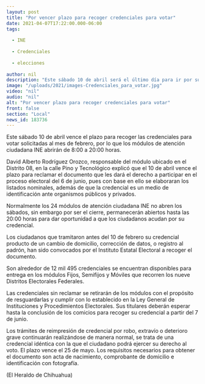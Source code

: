 ```yaml
---
layout: post
title: "Por vencer plazo para recoger credenciales para votar"
date: 2021-04-07T17:22:00.000-06:00
tags:
  
  - INE
  
  - Credenciales
  
  - elecciones
  
author: nil
description: "Este sábado 10 de abril será el último día para ir por su documento, pues con el tendrán derecho a participar en el proceso electoral del 6 de junio"
image: "/uploads/2021/images-Credenciales_para_votar.jpg"
video: "nil"
audio: "nil"
alt: "Por vencer plazo para recoger credenciales para votar"
front: false
section: "Local"
news_id: 183736
---
```


Este sábado 10 de abril vence el plazo para recoger las credenciales para votar solicitadas al mes de febrero, por lo que los módulos de atención ciudadana INE abrirán de 8:00 a 20:00 horas.

David Alberto Rodríguez Orozco, responsable del módulo ubicado en el Distrito 08, en la calle Pino y Tecnológico explicó que el 10 de abril vence el plazo para reclamar el documento que les dará el derecho a participar en el proceso electoral del 6 de junio, pues con base en ello se elaboraran los listados nominales, además de que la credencial es un medio de identificación ante organismos públicos y privados.

Normalmente los 24 módulos de atención ciudadana INE no abren los sábados, sin embargo por ser el cierre, permanecerán abiertos hasta las 20:00 horas para dar oportunidad a que los ciudadanos acudan por su credencial.

Los ciudadanos que tramitaron antes del 10 de febrero su credencial producto de un cambio de domicilio, corrección de datos, o registro al padrón, han sido convocados por el Instituto Estatal Electoral a recoger el documento.

Son alrededor de 12 mil 495 credenciales se encuentran disponibles para entrega en los módulos Fijos, Semifijos y Móviles que recorren los nueve Distritos Electorales Federales.

Las credenciales sin reclamar se retirarán de los módulos con el propósito de resguardarlas y cumplir con lo establecido en la Ley General de Instituciones y Procedimientos Electorales. Sus titulares deberán esperar hasta la conclusión de los comicios para recoger su credencial a partir del 7 de junio.

Los trámites de reimpresión de credencial por robo, extravío o deterioro grave continuarán realizándose de manera normal, se trata de una credencial idéntica con la que el ciudadano podrá ejercer su derecho al voto. El plazo vence el 25 de mayo. Los requisitos necesarios para obtener el documento son acta de nacimiento, comprobante de domicilio e identificación con fotografía.

(El Heraldo de Chihuahua)